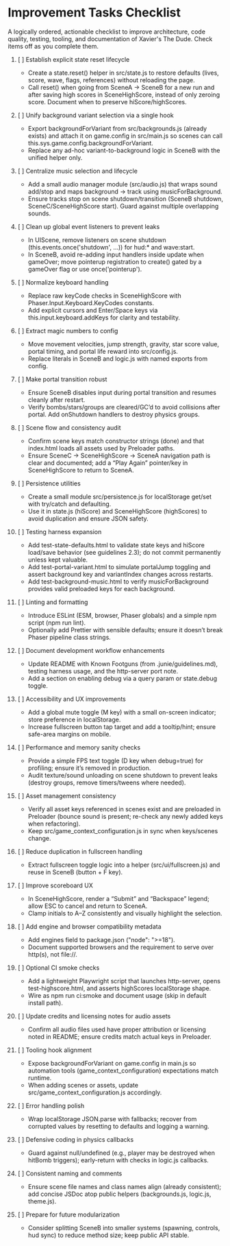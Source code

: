 # Improvement Tasks Checklist

A logically ordered, actionable checklist to improve architecture, code quality, testing, tooling, and documentation of Xavier's The Dude. Check items off as you complete them.

1. [ ] Establish explicit state reset lifecycle
   - Create a state.reset() helper in src/state.js to restore defaults (lives, score, wave, flags, references) without reloading the page.
   - Call reset() when going from SceneA -> SceneB for a new run and after saving high scores in SceneHighScore, instead of only zeroing score. Document when to preserve hiScore/highScores.

2. [ ] Unify background variant selection via a single hook
   - Export backgroundForVariant from src/backgrounds.js (already exists) and attach it on game.config in src/main.js so scenes can call this.sys.game.config.backgroundForVariant.
   - Replace any ad-hoc variant-to-background logic in SceneB with the unified helper only.

3. [ ] Centralize music selection and lifecycle
   - Add a small audio manager module (src/audio.js) that wraps sound add/stop and maps background -> track using musicForBackground.
   - Ensure tracks stop on scene shutdown/transition (SceneB shutdown, SceneC/SceneHighScore start). Guard against multiple overlapping sounds.

4. [ ] Clean up global event listeners to prevent leaks
   - In UIScene, remove listeners on scene shutdown (this.events.once('shutdown', ...)) for hud:* and wave:start.
   - In SceneB, avoid re-adding input handlers inside update when gameOver; move pointerup registration to create() gated by a gameOver flag or use once('pointerup').

5. [ ] Normalize keyboard handling
   - Replace raw keyCode checks in SceneHighScore with Phaser.Input.Keyboard.KeyCodes constants.
   - Add explicit cursors and Enter/Space keys via this.input.keyboard.addKeys for clarity and testability.

6. [ ] Extract magic numbers to config
   - Move movement velocities, jump strength, gravity, star score value, portal timing, and portal life reward into src/config.js.
   - Replace literals in SceneB and logic.js with named exports from config.

7. [ ] Make portal transition robust
   - Ensure SceneB disables input during portal transition and resumes cleanly after restart.
   - Verify bombs/stars/groups are cleared/GC’d to avoid collisions after portal. Add onShutdown handlers to destroy physics groups.

8. [ ] Scene flow and consistency audit
   - Confirm scene keys match constructor strings (done) and that index.html loads all assets used by Preloader paths.
   - Ensure SceneC -> SceneHighScore -> SceneA navigation path is clear and documented; add a “Play Again” pointer/key in SceneHighScore to return to SceneA.

9. [ ] Persistence utilities
   - Create a small module src/persistence.js for localStorage get/set with try/catch and defaulting.
   - Use it in state.js (hiScore) and SceneHighScore (highScores) to avoid duplication and ensure JSON safety.

10. [ ] Testing harness expansion
    - Add test-state-defaults.html to validate state keys and hiScore load/save behavior (see guidelines 2.3); do not commit permanently unless kept valuable.
    - Add test-portal-variant.html to simulate portalJump toggling and assert background key and variantIndex changes across restarts.
    - Add test-background-music.html to verify musicForBackground provides valid preloaded keys for each background.

11. [ ] Linting and formatting
    - Introduce ESLint (ESM, browser, Phaser globals) and a simple npm script (npm run lint).
    - Optionally add Prettier with sensible defaults; ensure it doesn’t break Phaser pipeline class strings.

12. [ ] Document development workflow enhancements
    - Update README with Known Footguns (from .junie/guidelines.md), testing harness usage, and the http-server port note.
    - Add a section on enabling debug via a query param or state.debug toggle.

13. [ ] Accessibility and UX improvements
    - Add a global mute toggle (M key) with a small on-screen indicator; store preference in localStorage.
    - Increase fullscreen button tap target and add a tooltip/hint; ensure safe-area margins on mobile.

14. [ ] Performance and memory sanity checks
    - Provide a simple FPS text toggle (D key when debug=true) for profiling; ensure it’s removed in production.
    - Audit texture/sound unloading on scene shutdown to prevent leaks (destroy groups, remove timers/tweens where needed).

15. [ ] Asset management consistency
    - Verify all asset keys referenced in scenes exist and are preloaded in Preloader (bounce sound is present; re-check any newly added keys when refactoring).
    - Keep src/game_context_configuration.js in sync when keys/scenes change.

16. [ ] Reduce duplication in fullscreen handling
    - Extract fullscreen toggle logic into a helper (src/ui/fullscreen.js) and reuse in SceneB (button + F key).

17. [ ] Improve scoreboard UX
    - In SceneHighScore, render a “Submit” and “Backspace” legend; allow ESC to cancel and return to SceneA.
    - Clamp initials to A–Z consistently and visually highlight the selection.

18. [ ] Add engine and browser compatibility metadata
    - Add engines field to package.json ("node": ">=18").
    - Document supported browsers and the requirement to serve over http(s), not file://.

19. [ ] Optional CI smoke checks
    - Add a lightweight Playwright script that launches http-server, opens test-highscore.html, and asserts highScores localStorage shape.
    - Wire as npm run ci:smoke and document usage (skip in default install path).

20. [ ] Update credits and licensing notes for audio assets
    - Confirm all audio files used have proper attribution or licensing noted in README; ensure credits match actual keys in Preloader.

21. [ ] Tooling hook alignment
    - Expose backgroundForVariant on game.config in main.js so automation tools (game_context_configuration) expectations match runtime.
    - When adding scenes or assets, update src/game_context_configuration.js accordingly.

22. [ ] Error handling polish
    - Wrap localStorage JSON.parse with fallbacks; recover from corrupted values by resetting to defaults and logging a warning.

23. [ ] Defensive coding in physics callbacks
    - Guard against null/undefined (e.g., player may be destroyed when hitBomb triggers); early-return with checks in logic.js callbacks.

24. [ ] Consistent naming and comments
    - Ensure scene file names and class names align (already consistent); add concise JSDoc atop public helpers (backgrounds.js, logic.js, theme.js).

25. [ ] Prepare for future modularization
    - Consider splitting SceneB into smaller systems (spawning, controls, hud sync) to reduce method size; keep public API stable.
